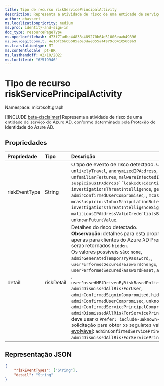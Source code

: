 ```yaml
---
title: Tipo de recurso riskServicePrincipalActivity
description: Representa a atividade de risco de uma entidade de serviço do Azure AD, conforme determinado pela Proteção de Identidade do Azure AD.
author: ebasseri
ms.localizationpriority: medium
ms.prod: identity-and-sign-in
doc_type: resourcePageType
ms.openlocfilehash: d73f77adbc44833a489270b64e51006eaab49896
ms.sourcegitcommit: 4e16f26b6b685a6a3dae855a04979c84105609b9
ms.translationtype: MT
ms.contentlocale: pt-BR
ms.lasthandoff: 02/10/2022
ms.locfileid: "62519946"
---
```

# <a name="riskserviceprincipalactivity-resource-type"></a>Tipo de recurso riskServicePrincipalActivity

Namespace: microsoft.graph

[!INCLUDE [beta-disclaimer](../../includes/beta-disclaimer.md)]
Representa a atividade de risco de uma entidade de serviço do Azure AD, conforme determinado pela Proteção de Identidade do Azure AD. 

## <a name="properties"></a>Propriedades

| Propriedade       | Tipo    |Descrição|
|:---------------|:--------|:----------|
|riskEventType|String|O tipo de evento de risco detectado. Os valores possíveis são: `unlikelyTravel`, `anonymizedIPAddress`, , `maliciousIPAddress`, `unfamiliarFeatures`, `malwareInfectedIPAddress`, , `suspiciousIPAddress``leakedCredentials`, `investigationsThreatIntelligence`, `generic`, `adminConfirmedUserCompromised`, , `mcasImpossibleTravel`, `mcasSuspiciousInboxManipulationRules`, `investigationsThreatIntelligenceSigninLinked`, , `maliciousIPAddressValidCredentialsBlockedIP`, `unknownFutureValue`.|
| detail     | riskDetail  | Detalhes do risco detectado. <br>**Observação:** detalhes para esta propriedade estão disponíveis apenas para clientes do Azure AD Premium P2. Clientes P1 serão retornados `hidden`. <br/>Os valores possíveis são: `none`, `adminGeneratedTemporaryPassword`, , `userPerformedSecuredPasswordChange`, `userPerformedSecuredPasswordReset`, `adminConfirmedSigninSafe`, , `userPassedMFADrivenByRiskBasedPolicy``aiConfirmedSigninSafe`, `adminDismissedAllRiskForUser`, `adminConfirmedSigninCompromised`, `hidden`, , `adminConfirmedUserCompromised`, `unknownFutureValue`, , `adminConfirmedServicePrincipalCompromised`, `adminDismissedAllRiskForServicePrincipal`. Observe que você deve usar o `Prefer: include-unknown-enum-members` header de solicitação para obter os seguintes valores nesta [enum evolvável](/graph/best-practices-concept#handling-future-members-in-evolvable-enumerations): `adminConfirmedServicePrincipalCompromised` , `adminDismissedAllRiskForServicePrincipal`.|

## <a name="json-representation"></a>Representação JSON

<!-- {
  "blockType": "resource",
  "optionalProperties": [ ],
  "@odata.type": "microsoft.graph.riskServicePrincipalActivity"
}-->
```json
{
    "riskEventTypes": ["String"],
    "detail": "String"
}
```
<!--
{
  "type": "#page.annotation",
  "description": "",
  "keywords": "",
  "section": "",
  "tocPath": "",
  "suppressions": []
}
-->

